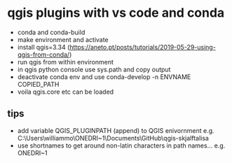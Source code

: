 # qgis plugins with vs code and conda
  * conda and conda-build
  * make environment and activate
  * install qgis=3.34 (https://aneto.pt/posts/tutorials/2019-05-29-using-qgis-from-conda/)
  * run qgis from within environment
  * in qgis python console use sys.path and copy output
  * deactivate conda env and use conda-develop -n ENVNAME COPIED_PATH
  * voila qgis.core etc can be loaded

## tips
  * add variable QGIS_PLUGINPATH (append) to QGIS enivornment e.g. C:\Users\williammo\ONEDRI~1\Documents\GitHub\qgis-skjalftalisa
  * use shortnames to get around non-latin characters in path names... e.g. ONEDRI~1 
